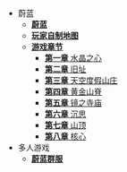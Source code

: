 - 蔚蓝
    - [**蔚蓝**](zh-cn/Celeste/README.md)
    - [**玩家自制地图**](zh-cn/Celeste/Maps/)
    - [**游戏章节**](zh-cn/Celeste/Chapter/)
        - [**第一章** 水晶之心](zh-cn/Celeste/Chapter/Chapter1.md)
        - [**第二章** 旧址](zh-cn/Celeste/Chapter/Chapter2.md)
        - [**第三章** 天空度假山庄](zh-cn/Celeste/Chapter/Chapter3.md)
        - [**第四章** 黄金山脊](zh-cn/Celeste/Chapter/Chapter4.md)
        - [**第五章** 镜之寺庙](zh-cn/Celeste/Chapter/Chapter5.md)
        - [**第六章** 沉思](zh-cn/Celeste/Chapter/Chapter6.md)
        - [**第七章** 山顶](zh-cn/Celeste/Chapter/Chapter7.md)
        - [**第八章** 核心](zh-cn/Celeste/Chapter/Chapter8.md)
- 多人游戏
    - [**蔚蓝群服**](zh-cn/CelesteServer/README.md)
